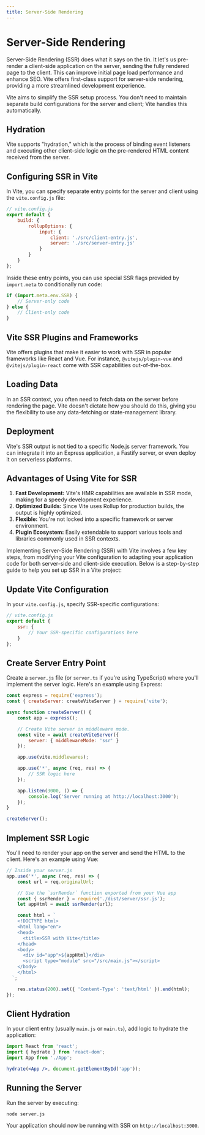 ```yaml
---
title: Server-Side Rendering
---
```


# Server-Side Rendering

Server-Side Rendering (SSR) does what it says on the tin. It let's us pre-render a client-side application on the server, sending the fully rendered page to the client. This can improve initial page load performance and enhance SEO. Vite offers first-class support for server-side rendering, providing a more streamlined development experience.

Vite aims to simplify the SSR setup process. You don't need to maintain separate build configurations for the server and client; Vite handles this automatically.

## Hydration

Vite supports "hydration," which is the process of binding event listeners and executing other client-side logic on the pre-rendered HTML content received from the server.

## Configuring SSR in Vite

In Vite, you can specify separate entry points for the server and client using the `vite.config.js` file:

```js
// vite.config.js
export default {
	build: {
		rollupOptions: {
			input: {
				client: './src/client-entry.js',
				server: './src/server-entry.js'
			}
		}
	}
};
```

Inside these entry points, you can use special SSR flags provided by `import.meta` to conditionally run code:

```js
if (import.meta.env.SSR) {
	// Server-only code
} else {
	// Client-only code
}
```

## Vite SSR Plugins and Frameworks

Vite offers plugins that make it easier to work with SSR in popular frameworks like React and Vue. For instance, `@vitejs/plugin-vue` and `@vitejs/plugin-react` come with SSR capabilities out-of-the-box.

## Loading Data

In an SSR context, you often need to fetch data on the server before rendering the page. Vite doesn't dictate how you should do this, giving you the flexibility to use any data-fetching or state-management library.

## Deployment

Vite's SSR output is not tied to a specific Node.js server framework. You can integrate it into an Express application, a Fastify server, or even deploy it on serverless platforms.

## Advantages of Using Vite for SSR

1. **Fast Development:** Vite's HMR capabilities are available in SSR mode, making for a speedy development experience.
2. **Optimized Builds:** Since Vite uses Rollup for production builds, the output is highly optimized.
3. **Flexible:** You're not locked into a specific framework or server environment.
4. **Plugin Ecosystem:** Easily extendable to support various tools and libraries commonly used in SSR contexts.

Implementing Server-Side Rendering (SSR) with Vite involves a few key steps, from modifying your Vite configuration to adapting your application code for both server-side and client-side execution. Below is a step-by-step guide to help you set up SSR in a Vite project:

## Update Vite Configuration

In your `vite.config.js`, specify SSR-specific configurations:

```js
// vite.config.js
export default {
	ssr: {
		// Your SSR-specific configurations here
	}
};
```

## Create Server Entry Point

Create a `server.js` file (or `server.ts` if you're using TypeScript) where you'll implement the server logic. Here's an example using Express:

```js
const express = require('express');
const { createServer: createViteServer } = require('vite');

async function createServer() {
	const app = express();

	// Create Vite server in middleware mode.
	const vite = await createViteServer({
		server: { middlewareMode: 'ssr' }
	});

	app.use(vite.middlewares);

	app.use('*', async (req, res) => {
		// SSR logic here
	});

	app.listen(3000, () => {
		console.log('Server running at http://localhost:3000');
	});
}

createServer();
```

## Implement SSR Logic

You'll need to render your app on the server and send the HTML to the client. Here's an example using Vue:

```js
// Inside your server.js
app.use('*', async (req, res) => {
	const url = req.originalUrl;

	// Use the `ssrRender` function exported from your Vue app
	const { ssrRender } = require('./dist/server/ssr.js');
	let appHtml = await ssrRender(url);

	const html = `
    <!DOCTYPE html>
    <html lang="en">
    <head>
      <title>SSR with Vite</title>
    </head>
    <body>
      <div id="app">${appHtml}</div>
      <script type="module" src="/src/main.js"></script>
    </body>
    </html>
  `;

	res.status(200).set({ 'Content-Type': 'text/html' }).end(html);
});
```

## Client Hydration

In your client entry (usually `main.js` or `main.ts`), add logic to hydrate the application:

```jsx
import React from 'react';
import { hydrate } from 'react-dom';
import App from './App';

hydrate(<App />, document.getElementById('app'));
```

## Running the Server

Run the server by executing:

```
node server.js
```

Your application should now be running with SSR on `http://localhost:3000`.
